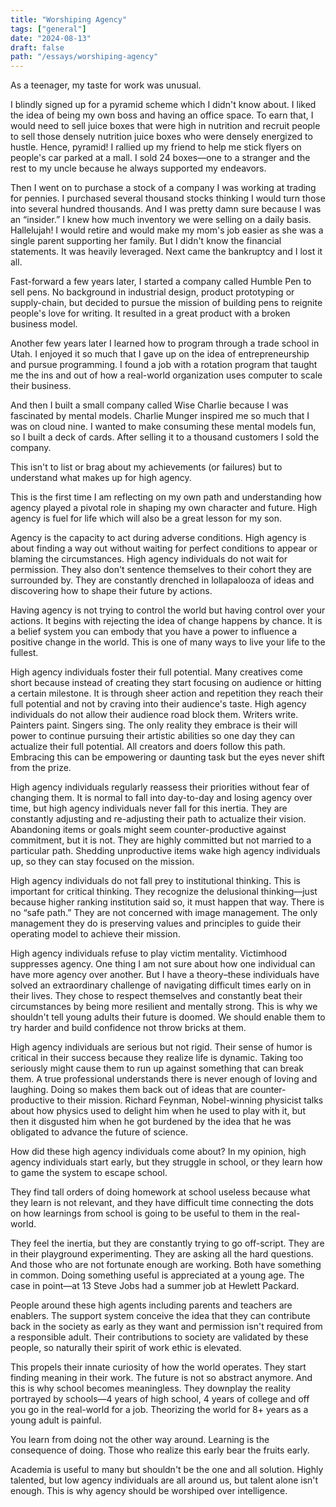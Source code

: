 ```yaml
---
title: "Worshiping Agency"
tags: ["general"]
date: "2024-08-13"
draft: false
path: "/essays/worshiping-agency"
---
```


As a teenager, my taste for work was unusual.

I blindly signed up for a pyramid scheme which I didn't know about. I liked the idea of being my own boss and having an office space. To earn that, I would need to sell juice boxes that were high in nutrition and recruit people to sell those densely nutrition juice boxes who were densely energized to hustle. Hence, pyramid! I rallied up my friend to help me stick flyers on people's car parked at a mall. I sold 24 boxes—one to a stranger and the rest to my uncle because he always supported my endeavors.

Then I went on to purchase a stock of a company I was working at trading for pennies. I purchased several thousand stocks thinking I would turn those into several hundred thousands. And I was pretty damn sure because I was an “insider.” I knew how much inventory we were selling on a daily basis. Hallelujah! I would retire and would make my mom's job easier as she was a single parent supporting her family. But I didn't know the financial statements. It was heavily leveraged. Next came the bankruptcy and I lost it all.

Fast-forward a few years later, I started a company called Humble Pen to sell pens. No background in industrial design, product prototyping or supply-chain, but decided to pursue the mission of building pens to reignite people's love for writing. It resulted in a great product with a broken business model.

Another few years later I learned how to program through a trade school in Utah. I enjoyed it so much that I gave up on the idea of entrepreneurship and pursue programming. I found a job with a rotation program that taught me the ins and out of how a real-world organization uses computer to scale their business.

And then I built a small company called Wise Charlie because I was fascinated by mental models. Charlie Munger inspired me so much that I was on cloud nine. I wanted to make consuming these mental models fun, so I built a deck of cards. After selling it to a thousand customers I sold the company.

This isn't to list or brag about my achievements (or failures) but to understand what makes up for high agency.

This is the first time I am reflecting on my own path and understanding how agency played a pivotal role in shaping my own character and future. High agency is fuel for life which will also be a great lesson for my son.

Agency is the capacity to act during adverse conditions. High agency is about finding a way out without waiting for perfect conditions to appear or blaming the circumstances. High agency individuals do not wait for permission. They also don't sentence themselves to their cohort they are surrounded by. They are constantly drenched in lollapalooza of ideas and discovering how to shape their future by actions.

Having agency is not trying to control the world but having control over your actions. It begins with rejecting the idea of change happens by chance. It is a belief system you can embody that you have a power to influence a positive change in the world. This is one of many ways to live your life to the fullest.

High agency individuals foster their full potential. Many creatives come short because instead of creating they start focusing on audience or hitting a certain milestone. It is through sheer action and repetition they reach their full potential and not by craving into their audience's taste. High agency individuals do not allow their audience road block them. Writers write. Painters paint. Singers sing. The only reality they embrace is their will power to continue pursuing their artistic abilities so one day they can actualize their full potential. All creators and doers follow this path. Embracing this can be empowering or daunting task but the eyes never shift from the prize.

High agency individuals regularly reassess their priorities without fear of changing them. It is normal to fall into day-to-day and losing agency over time, but high agency individuals never fall for this inertia. They are constantly adjusting and re-adjusting their path to actualize their vision. Abandoning items or goals might seem counter-productive against commitment, but it is not. They are highly committed but not married to a particular path. Shedding unproductive items wake high agency individuals up, so they can stay focused on the mission.

High agency individuals do not fall prey to institutional thinking. This is important for critical thinking. They recognize the delusional thinking—just because higher ranking institution said so, it must happen that way. There is no “safe path.” They are not concerned with image management. The only management they do is preserving values and principles to guide their operating model to achieve their mission.

High agency individuals refuse to play victim mentality. Victimhood suppresses agency. One thing I am not sure about how one individual can have more agency over another. But I have a theory–these individuals have solved an extraordinary challenge of navigating difficult times early on in their lives. They chose to respect themselves and constantly beat their circumstances by being more resilient and mentally strong. This is why we shouldn't tell young adults their future is doomed. We should enable them to try harder and build confidence not throw bricks at them.

High agency individuals are serious but not rigid. Their sense of humor is critical in their success because they realize life is dynamic. Taking too seriously might cause them to run up against something that can break them. A true professional understands there is never enough of loving and laughing. Doing so makes them back out of ideas that are counter-productive to their mission. Richard Feynman, Nobel-winning physicist talks about how physics used to delight him when he used to play with it, but then it disgusted him when he got burdened by the idea that he was obligated to advance the future of science.

How did these high agency individuals come about? In my opinion, high agency individuals start early, but they struggle in school, or they learn how to game the system to escape school.

They find tall orders of doing homework at school useless because what they learn is not relevant, and they have difficult time connecting the dots on how learnings from school is going to be useful to them in the real-world. 

They feel the inertia, but they are constantly trying to go off-script. They are in their playground experimenting. They are asking all the hard questions. And those who are not fortunate enough are working. Both have something in common. Doing something useful is appreciated at a young age. The case in point—at 13 Steve Jobs had a summer job at Hewlett Packard.

People around these high agents including parents and teachers are enablers. The support system conceive the idea that they can contribute back in the society as early as they want and permission isn't required from a responsible adult. Their contributions to society are validated by these people, so naturally their spirit of work ethic is elevated.  

This propels their innate curiosity of how the world operates. They start finding meaning in their work. The future is not so abstract anymore. And this is why school becomes meaningless. They downplay the reality portrayed by schools—4 years of high school, 4 years of college and off you go in the real-world for a job. Theorizing the world for 8+ years as a young adult is painful. 

You learn from doing not the other way around. Learning is the consequence of doing. Those who realize this early bear the fruits early.

Academia is useful to many but shouldn't be the one and all solution. Highly talented, but low agency individuals are all around us, but talent alone isn't enough. This is why agency should be worshiped over intelligence.
